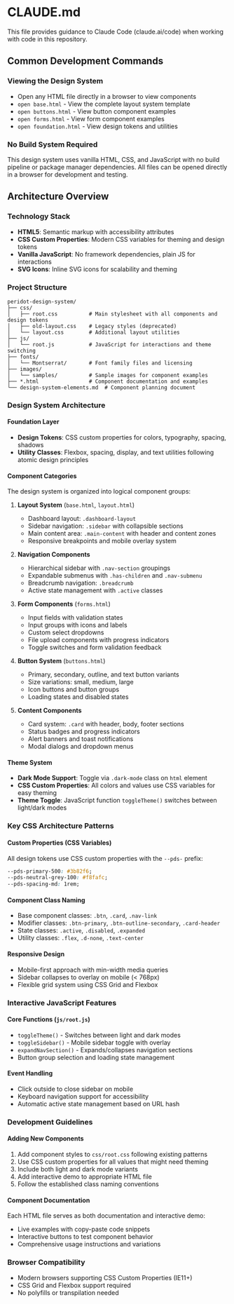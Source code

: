 # CLAUDE.md

This file provides guidance to Claude Code (claude.ai/code) when working with code in this repository.

## Common Development Commands

### Viewing the Design System
- Open any HTML file directly in a browser to view components
- `open base.html` - View the complete layout system template
- `open buttons.html` - View button component examples  
- `open forms.html` - View form component examples
- `open foundation.html` - View design tokens and utilities

### No Build System Required
This design system uses vanilla HTML, CSS, and JavaScript with no build pipeline or package manager dependencies. All files can be opened directly in a browser for development and testing.

## Architecture Overview

### Technology Stack
- **HTML5**: Semantic markup with accessibility attributes
- **CSS Custom Properties**: Modern CSS variables for theming and design tokens
- **Vanilla JavaScript**: No framework dependencies, plain JS for interactions
- **SVG Icons**: Inline SVG icons for scalability and theming

### Project Structure
```
peridot-design-system/
├── css/
│   ├── root.css          # Main stylesheet with all components and design tokens
│   ├── old-layout.css    # Legacy styles (deprecated)
│   └── layout.css        # Additional layout utilities
├── js/
│   └── root.js           # JavaScript for interactions and theme switching
├── fonts/
│   └── Montserrat/       # Font family files and licensing
├── images/
│   └── samples/          # Sample images for component examples
├── *.html                # Component documentation and examples
└── design-system-elements.md  # Component planning document
```

### Design System Architecture

#### Foundation Layer
- **Design Tokens**: CSS custom properties for colors, typography, spacing, shadows
- **Utility Classes**: Flexbox, spacing, display, and text utilities following atomic design principles

#### Component Categories
The design system is organized into logical component groups:

1. **Layout System** (`base.html`, `layout.html`)
   - Dashboard layout: `.dashboard-layout`
   - Sidebar navigation: `.sidebar` with collapsible sections
   - Main content area: `.main-content` with header and content zones
   - Responsive breakpoints and mobile overlay system

2. **Navigation Components**
   - Hierarchical sidebar with `.nav-section` groupings
   - Expandable submenus with `.has-children` and `.nav-submenu`
   - Breadcrumb navigation: `.breadcrumb`
   - Active state management with `.active` classes

3. **Form Components** (`forms.html`)
   - Input fields with validation states
   - Input groups with icons and labels
   - Custom select dropdowns
   - File upload components with progress indicators
   - Toggle switches and form validation feedback

4. **Button System** (`buttons.html`)
   - Primary, secondary, outline, and text button variants
   - Size variations: small, medium, large
   - Icon buttons and button groups
   - Loading states and disabled states

5. **Content Components**
   - Card system: `.card` with header, body, footer sections
   - Status badges and progress indicators
   - Alert banners and toast notifications
   - Modal dialogs and dropdown menus

#### Theme System
- **Dark Mode Support**: Toggle via `.dark-mode` class on `html` element
- **CSS Custom Properties**: All colors and values use CSS variables for easy theming
- **Theme Toggle**: JavaScript function `toggleTheme()` switches between light/dark modes

### Key CSS Architecture Patterns

#### Custom Properties (CSS Variables)
All design tokens use CSS custom properties with the `--pds-` prefix:
```css
--pds-primary-500: #3b82f6;
--pds-neutral-grey-100: #f8fafc;
--pds-spacing-md: 1rem;
```

#### Component Class Naming
- Base component classes: `.btn`, `.card`, `.nav-link`
- Modifier classes: `.btn-primary`, `.btn-outline-secondary`, `.card-header`
- State classes: `.active`, `.disabled`, `.expanded`
- Utility classes: `.flex`, `.d-none`, `.text-center`

#### Responsive Design
- Mobile-first approach with min-width media queries
- Sidebar collapses to overlay on mobile (< 768px)
- Flexible grid system using CSS Grid and Flexbox

### Interactive JavaScript Features

#### Core Functions (`js/root.js`)
- `toggleTheme()` - Switches between light and dark modes
- `toggleSidebar()` - Mobile sidebar toggle with overlay
- `expandNavSection()` - Expands/collapses navigation sections
- Button group selection and loading state management

#### Event Handling
- Click outside to close sidebar on mobile
- Keyboard navigation support for accessibility
- Automatic active state management based on URL hash

### Development Guidelines

#### Adding New Components
1. Add component styles to `css/root.css` following existing patterns
2. Use CSS custom properties for all values that might need theming
3. Include both light and dark mode variants
4. Add interactive demo to appropriate HTML file
5. Follow the established class naming conventions

#### Component Documentation
Each HTML file serves as both documentation and interactive demo:
- Live examples with copy-paste code snippets
- Interactive buttons to test component behavior
- Comprehensive usage instructions and variations

### Browser Compatibility
- Modern browsers supporting CSS Custom Properties (IE11+)
- CSS Grid and Flexbox support required
- No polyfills or transpilation needed